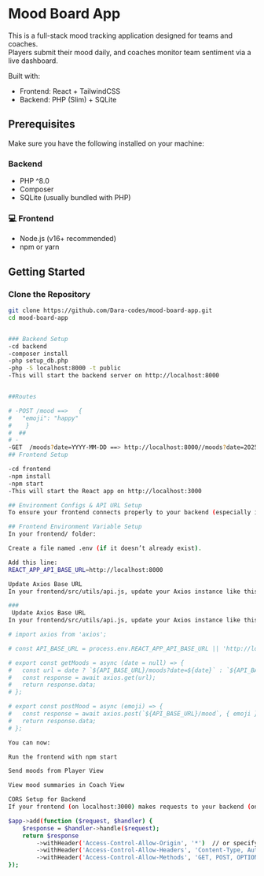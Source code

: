 # Mood Board App

This is a full-stack mood tracking application designed for teams and coaches.  
Players submit their mood daily, and coaches monitor team sentiment via a live dashboard.

Built with:

- Frontend: React + TailwindCSS
- Backend: PHP (Slim) + SQLite

## Prerequisites

Make sure you have the following installed on your machine:

### Backend

- PHP ^8.0
- Composer
- SQLite (usually bundled with PHP)

### 💻 Frontend

- Node.js (v16+ recommended)
- npm or yarn

## Getting Started

### Clone the Repository

```bash
git clone https://github.com/Dara-codes/mood-board-app.git
cd mood-board-app


### Backend Setup
-cd backend
-composer install
-php setup_db.php
-php -S localhost:8000 -t public
-This will start the backend server on http://localhost:8000


##Routes

# -POST /mood ==>   {
#   "emoji": "happy"
#    }
#  ##
# -
-GET  /moods?date=YYYY-MM-DD ==> http://localhost:8000//moods?date=2025-06-10
## Frontend Setup

-cd frontend
-npm install
-npm start
-This will start the React app on http://localhost:3000

## Environment Configs & API URL Setup
To ensure your frontend connects properly to your backend (especially if you deploy or change ports), let’s make it dynamic using environment variables.

## Frontend Environment Variable Setup
In your frontend/ folder:

Create a file named .env (if it doesn’t already exist).

Add this line:
REACT_APP_API_BASE_URL=http://localhost:8000

Update Axios Base URL
In your frontend/src/utils/api.js, update your Axios instance like this:

###
 Update Axios Base URL
In your frontend/src/utils/api.js, update your Axios instance like this:

# import axios from 'axios';

# const API_BASE_URL = process.env.REACT_APP_API_BASE_URL || 'http://localhost:8000';

# export const getMoods = async (date = null) => {
#   const url = date ? `${API_BASE_URL}/moods?date=${date}` : `${API_BASE_URL}/moods`;
#   const response = await axios.get(url);
#   return response.data;
# };

# export const postMood = async (emoji) => {
#   const response = await axios.post(`${API_BASE_URL}/mood`, { emoji });
#   return response.data;
# };

You can now:

Run the frontend with npm start

Send moods from Player View

View mood summaries in Coach View

CORS Setup for Backend
If your frontend (on localhost:3000) makes requests to your backend (on localhost:8000), and you get CORS errors in the browser, this step ensures proper access. Add it in your index.php

$app->add(function ($request, $handler) {
    $response = $handler->handle($request);
    return $response
        ->withHeader('Access-Control-Allow-Origin', '*')  // or specify your frontend URL
        ->withHeader('Access-Control-Allow-Headers', 'Content-Type, Authorization')
        ->withHeader('Access-Control-Allow-Methods', 'GET, POST, OPTIONS');
});

```
